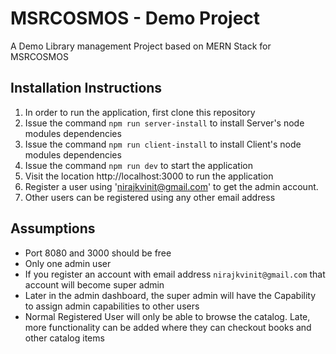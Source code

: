 # MSRCOSMOS - Demo Project

A Demo Library management Project based on MERN Stack for MSRCOSMOS

## Installation Instructions

1. In order to run the application, first clone this repository
2. Issue the command `npm run server-install` to install Server's node modules dependencies
3. Issue the command `npm run client-install` to install Client's node modules dependencies
4. Issue the command `npm run dev` to start the application
5. Visit the location http://localhost:3000 to run the application
6. Register a user using 'nirajkvinit@gmail.com' to get the admin account.
7. Other users can be registered using any other email address

## Assumptions

- Port 8080 and 3000 should be free
- Only one admin user
- If you register an account with email address `nirajkvinit@gmail.com` that account will become super admin
- Later in the admin dashboard, the super admin will have the Capability to assign admin capabilities to other users
- Normal Registered User will only be able to browse the catalog. Late, more functionality can be added where they can checkout books and other catalog items
